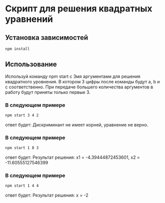 # Скрипт для решения квадратных уравнений

## Установка зависимостей
```bash
npm install
```

## Использование
Используй команду npm start с 3мя аргументами для решения квадратного уровнения. В котором 3 цифры после команды будут a, b и c соответственно.
При передаче большего количества аргументов в работу будут приняты только первые 3.
### В следующем примере
```bash
npm start 3 4 2
```
ответ будет: Дискриминант не имеет корней, уравнение не верно.

### В следующем примере
```bash
npm start 1 8 3 
```
ответ будет: Результат решения: x1 = -4.39444872453601, x2 = -11.60555127546399


### В следующем примере
```bash
npm start 1 4 4
```
ответ будет: Результат решения: x = -2

